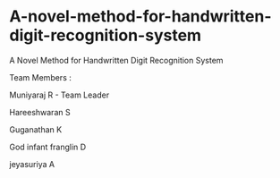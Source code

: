 # A-novel-method-for-handwritten-digit-recognition-system
A Novel Method for Handwritten Digit Recognition System

Team Members :

Muniyaraj R - Team Leader

Hareeshwaran S

Guganathan K

God infant franglin D

jeyasuriya A
